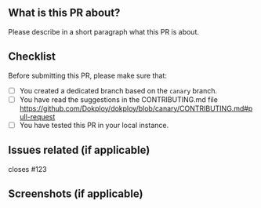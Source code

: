 ## What is this PR about?

Please describe in a short paragraph what this PR is about.

## Checklist

Before submitting this PR, please make sure that:

- [ ] You created a dedicated branch based on the `canary` branch.
- [ ] You have read the suggestions in the CONTRIBUTING.md file https://github.com/Dokploy/dokploy/blob/canary/CONTRIBUTING.md#pull-request
- [ ] You have tested this PR in your local instance.

## Issues related (if applicable)

closes #123

## Screenshots (if applicable)

